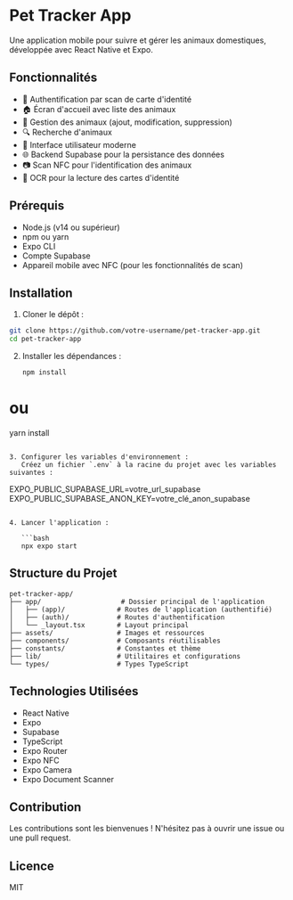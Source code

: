 # Pet Tracker App

Une application mobile pour suivre et gérer les animaux domestiques, développée avec React Native et Expo.

## Fonctionnalités

- 🔐 Authentification par scan de carte d'identité
- 🏠 Écran d'accueil avec liste des animaux
- 🐾 Gestion des animaux (ajout, modification, suppression)
- 🔍 Recherche d'animaux
- 📱 Interface utilisateur moderne
- 🌐 Backend Supabase pour la persistance des données
- 📷 Scan NFC pour l'identification des animaux
- 📄 OCR pour la lecture des cartes d'identité

## Prérequis

- Node.js (v14 ou supérieur)
- npm ou yarn
- Expo CLI
- Compte Supabase
- Appareil mobile avec NFC (pour les fonctionnalités de scan)

## Installation

1. Cloner le dépôt :

```bash
git clone https://github.com/votre-username/pet-tracker-app.git
cd pet-tracker-app
```

2. Installer les dépendances :

   ```bash
   npm install
# ou
yarn install
```

3. Configurer les variables d'environnement :
   Créez un fichier `.env` à la racine du projet avec les variables suivantes :

```
EXPO_PUBLIC_SUPABASE_URL=votre_url_supabase
EXPO_PUBLIC_SUPABASE_ANON_KEY=votre_clé_anon_supabase
```

4. Lancer l'application :

   ```bash
   npx expo start
   ```

## Structure du Projet

```
pet-tracker-app/
├── app/                    # Dossier principal de l'application
│   ├── (app)/             # Routes de l'application (authentifié)
│   ├── (auth)/            # Routes d'authentification
│   └── _layout.tsx        # Layout principal
├── assets/                # Images et ressources
├── components/            # Composants réutilisables
├── constants/             # Constantes et thème
├── lib/                   # Utilitaires et configurations
└── types/                 # Types TypeScript
```

## Technologies Utilisées

- React Native
- Expo
- Supabase
- TypeScript
- Expo Router
- Expo NFC
- Expo Camera
- Expo Document Scanner

## Contribution

Les contributions sont les bienvenues ! N'hésitez pas à ouvrir une issue ou une pull request.

## Licence

MIT
